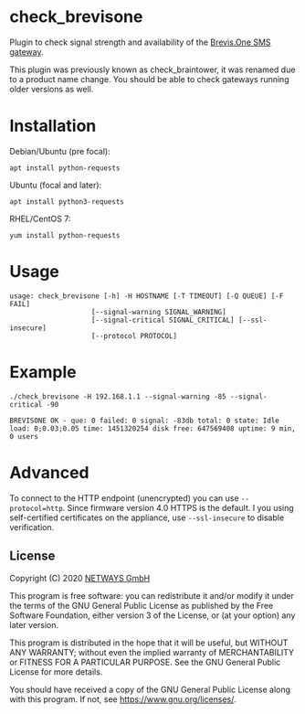 # check_brevisone

Plugin to check signal strength and availability of the [Brevis.One SMS gateway](https://brevis.one).

This plugin was previously known as check_braintower, it was renamed due to a product name change.
You should be able to check gateways running older versions as well.

# Installation

Debian/Ubuntu (pre focal):

    apt install python-requests

Ubuntu (focal and later):

    apt install python3-requests

RHEL/CentOS 7:

    yum install python-requests

# Usage

    usage: check_brevisone [-h] -H HOSTNAME [-T TIMEOUT] [-Q QUEUE] [-F FAIL]
                        [--signal-warning SIGNAL_WARNING]
                        [--signal-critical SIGNAL_CRITICAL] [--ssl-insecure]
                        [--protocol PROTOCOL]

# Example

    ./check_brevisone -H 192.168.1.1 --signal-warning -85 --signal-critical -90

    BREVISONE OK - que: 0 failed: 0 signal: -83db total: 0 state: Idle load: 0;0.03;0.05 time: 1451320254 disk free: 647569408 uptime: 9 min, 0 users

# Advanced

To connect to the HTTP endpoint (unencrypted) you can use ```--protocol=http```. Since firmware version 4.0 HTTPS is the
default. I you using self-certified certificates on the appliance, use ```--ssl-insecure``` to disable verification.

## License

Copyright (C) 2020 [NETWAYS GmbH](mailto:info@netways.de)

This program is free software: you can redistribute it and/or modify
it under the terms of the GNU General Public License as published by
the Free Software Foundation, either version 3 of the License, or
(at your option) any later version.

This program is distributed in the hope that it will be useful,
but WITHOUT ANY WARRANTY; without even the implied warranty of
MERCHANTABILITY or FITNESS FOR A PARTICULAR PURPOSE.  See the
GNU General Public License for more details.

You should have received a copy of the GNU General Public License
along with this program.  If not, see <https://www.gnu.org/licenses/>.
